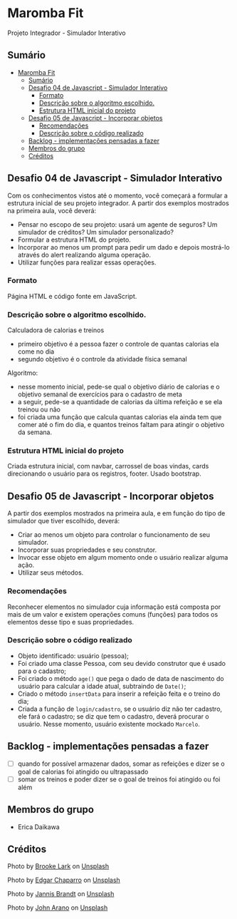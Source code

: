 # Maromba Fit
Projeto Integrador - Simulador Interativo

## Sumário
- [Maromba Fit](#maromba-fit)
  - [Sumário](#sumário)
  - [Desafio 04 de Javascript - Simulador Interativo](#desafio-04-de-javascript---simulador-interativo)
    - [Formato](#formato)
    - [Descrição sobre o algoritmo escolhido.](#descrição-sobre-o-algoritmo-escolhido)
    - [Estrutura HTML inicial do projeto](#estrutura-html-inicial-do-projeto)
  - [Desafio 05 de Javascript - Incorporar objetos](#desafio-05-de-javascript---incorporar-objetos)
    - [Recomendações](#recomendações)
    - [Descrição sobre o código realizado](#descrição-sobre-o-código-realizado)
  - [Backlog - implementações pensadas a fazer](#backlog---implementações-pensadas-a-fazer)
  - [Membros do grupo](#membros-do-grupo)
  - [Créditos](#créditos)

## Desafio 04 de Javascript - Simulador Interativo
Com os conhecimentos vistos até o momento, você começará a formular a estrutura inicial de seu projeto integrador. A partir dos exemplos mostrados na primeira aula, você deverá:
- Pensar no escopo de seu projeto: usará um agente de seguros? Um simulador de créditos? Um simulador personalizado?
- Formular a estrutura HTML do projeto.
- Incorporar ao menos um prompt para pedir um dado e depois mostrá-lo através do alert realizando alguma operação.
- Utilizar funções para realizar essas operações.

### Formato
Página HTML e código fonte em JavaScript.

### Descrição sobre o algoritmo escolhido.
Calculadora de calorias e treinos
- primeiro objetivo é a pessoa fazer o controle de quantas calorias ela come no dia
- segundo objetivo é o controle da atividade física semanal

Algoritmo:
- nesse momento inicial, pede-se qual o objetivo diário de calorias e o objetivo semanal de exercícios para o cadastro de meta
- a seguir, pede-se a quantidade de calorias da última refeição e se ela treinou ou não
- foi criada uma função que calcula quantas calorias ela ainda tem que comer até o fim do dia, e quantos treinos faltam para atingir o objetivo da semana.

### Estrutura HTML inicial do projeto
Criada estrutura inicial, com navbar, carrossel de boas vindas, cards direcionando o usuário para os registros, footer.
Usado bootstrap.

## Desafio 05 de Javascript - Incorporar objetos
A partir dos exemplos mostrados na primeira aula, e em função do tipo de simulador que tiver escolhido, deverá:
- Criar ao menos um objeto para controlar o funcionamento de seu simulador.
- Incorporar suas propriedades e seu construtor.
- Invocar esse objeto em algum momento onde o usuário realizar alguma ação.
- Utilizar seus métodos.

### Recomendações
Reconhecer elementos no simulador cuja informação está composta por mais de um valor e existem operações comuns (funções) para todos os elementos desse tipo e suas propriedades.

### Descrição sobre o código realizado
- Objeto identificado: usuário (pessoa);
- Foi criado uma classe Pessoa, com seu devido construtor que é usado para o cadastro;
- Foi criado o método ```age()``` que pega o dado de data de nascimento do usuário para calcular a idade atual, subtraindo de ```Date()```;
- Criado o método ```insertData``` para inserir a refeição feita e o treino do dia;
- Criada a função de ```login/cadastro```, se o usuário diz não ter cadastro, ele fará o cadastro; se diz que tem o cadastro, deverá procurar o usuário. Nesse momento, usuário existente mockado ```Marcelo```.

## Backlog - implementações pensadas a fazer
- [ ] quando for possível armazenar dados, somar as refeições e dizer se o goal de calorias foi atingido ou ultrapassado
- [ ] somar os treinos e poder dizer se o goal de treinos foi atingido ou foi além

## Membros do grupo
- Erica Daikawa

## Créditos
Photo by <a href="https://unsplash.com/@brookelark?utm_source=unsplash&utm_medium=referral&utm_content=creditCopyText">Brooke Lark</a> on <a href="https://unsplash.com/images/things/health?utm_source=unsplash&utm_medium=referral&utm_content=creditCopyText">Unsplash</a>

Photo by <a href="https://unsplash.com/@echaparro?utm_source=unsplash&utm_medium=referral&utm_content=creditCopyText">Edgar Chaparro</a> on <a href="https://unsplash.com/s/photos/workout?utm_source=unsplash&utm_medium=referral&utm_content=creditCopyText">Unsplash</a>

Photo by <a href="https://unsplash.com/@jannisbrandt?utm_source=unsplash&utm_medium=referral&utm_content=creditCopyText">Jannis Brandt</a> on <a href="https://unsplash.com/s/photos/fitness?utm_source=unsplash&utm_medium=referral&utm_content=creditCopyText">Unsplash</a>

Photo by <a href="https://unsplash.com/@johnarano?utm_source=unsplash&utm_medium=referral&utm_content=creditCopyText">John Arano</a> on <a href="https://unsplash.com/s/photos/fitness?utm_source=unsplash&utm_medium=referral&utm_content=creditCopyText">Unsplash</a>
